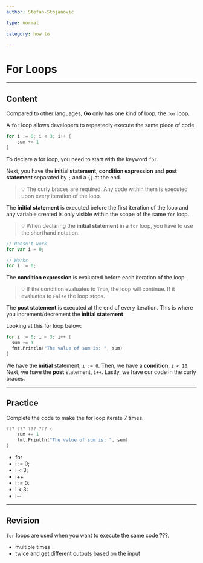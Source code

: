 ```yaml
---
author: Stefan-Stojanovic

type: normal

category: how to

---
```


# For Loops

---
## Content

Compared to other languages, **Go** only has one kind of loop, the `for` loop.

A `for` loop allows developers to repeatedly execute the same piece of code.

```go
for i := 0; i < 3; i++ {
    sum += 1
}
```

To declare a for loop, you need to start with the keyword `for`.

Next, you have the **initial statement**, **condition expression** and **post statement** separated by `;` and a `{}` at the end.

> 💡 The curly braces are required. Any code within them is executed upon every iteration of the loop.

The **initial statement** is executed before the first iteration of the loop and any variable created is only visible within the scope of the same `for` loop.

> 💡 When declaring the **initial statement** in a `for` loop, you have to use the shorthand notation.

```go
// Doesn't work
for var i = 0;

// Works
for i := 0;
```

The **condition expression** is evaluated before each iteration of the loop.

> 💡 If the condition evaluates to `True`, the loop will continue. If it evaluates to `False` the loop stops.

The **post statement** is executed at the end of every iteration. This is where you increment/decrement the **initial statement**.

Looking at this for loop below:
```go
for i := 0; i < 3; i++ {
  sum += 1
  fmt.Println("The value of sum is: ", sum)
}
```

We have the **initial** statement, `i := 0`. Then, we have a **condition**, `i < 10`. Next, we have the **post** statement, `i++`. Lastly, we have our code in the curly braces.

---
## Practice

Complete the code to make the for loop iterate 7 times.

```go
??? ??? ??? ??? {
    sum += 1
    fmt.Println("The value of sum is: ", sum)
}
```

- for
- i := 0;
- i < 3;
- i++
- i := 0:
- i < 3:
- i--

---
## Revision

`for` loops are used when you want to execute the same code ???.

- multiple times
- twice and get different outputs based on the input